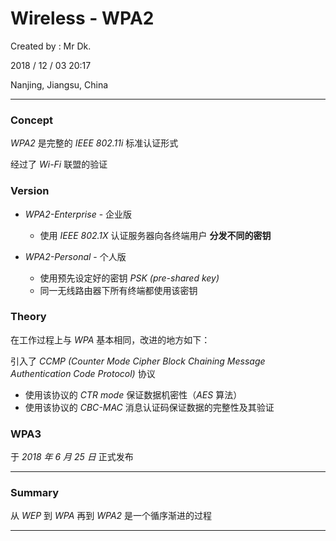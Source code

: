 # Wireless - WPA2

Created by : Mr Dk.

2018 / 12 / 03 20:17

Nanjing, Jiangsu, China

---

### Concept

_WPA2_ 是完整的 _IEEE 802.11i_ 标准认证形式

经过了 _Wi-Fi_ 联盟的验证

### Version

* _WPA2-Enterprise_ - 企业版

  * 使用 _IEEE 802.1X_ 认证服务器向各终端用户 __分发不同的密钥__

* _WPA2-Personal_ - 个人版

  * 使用预先设定好的密钥 _PSK (pre-shared key)_
  * 同一无线路由器下所有终端都使用该密钥

### Theory

在工作过程上与 _WPA_ 基本相同，改进的地方如下：

引入了 _CCMP (Counter Mode Cipher Block Chaining Message Authentication Code Protocol)_ 协议

* 使用该协议的 _CTR mode_ 保证数据机密性（_AES_ 算法）
* 使用该协议的 _CBC-MAC_ 消息认证码保证数据的完整性及其验证

### WPA3

于 _2018 年 6 月 25 日_ 正式发布

---

### Summary

从 _WEP_ 到 _WPA_ 再到 _WPA2_ 是一个循序渐进的过程

---

